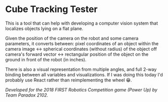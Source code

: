 # Cube Tracking Tester

This is a tool that can help with developing a computer vision system that localizes objects lying on a flat plane.

Given the position of the camera on the robot and some camera parameters, it converts between:
pixel coordinates of an object within the camera image &harr;
spherical coordinates (without radius) of the object off camera's forward vector &harr;
rectangular position of the object on the ground in front of the robot (in inches).

There is also a visual representation from multiple angles, and full 2-way binding between all variables and visualizations.
If I was doing this today I'd probably use React rather than reimplementing the wheel :grin:.

*Developed for the 2018 FIRST Robotics Competition game (Power Up) by Team Paradox 2102.*
